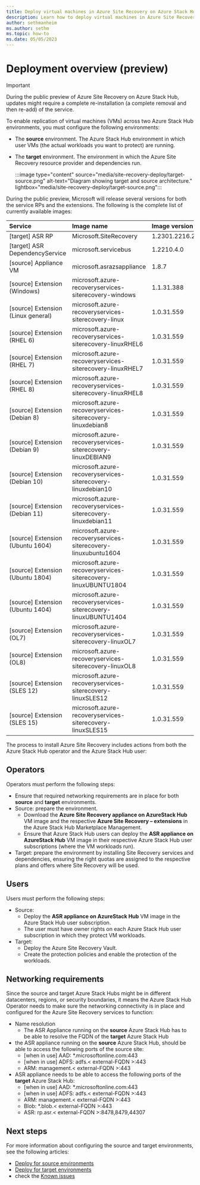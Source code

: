 ```yaml
---
title: Deploy virtual machines in Azure Site Recovery on Azure Stack Hub (preview)
description: Learn how to deploy virtual machines in Azure Site Recovery on Azure Stack Hub. 
author: sethmanheim
ms.author: sethm
ms.topic: how-to
ms.date: 05/05/2023
---
```



# Deployment overview (preview)

> [!IMPORTANT]
> During the public preview of Azure Site Recovery on Azure Stack Hub, updates might require a complete re-installation (a complete removal and then re-add) of the service.

To enable replication of virtual machines (VMs) across two Azure Stack Hub environments, you must configure the following environments:

- The **source** environment. The Azure Stack Hub environment in which user VMs (the actual workloads you want to protect) are running.
- The **target** environment. The environment in which the Azure Site Recovery resource provider and dependencies run.

  :::image type="content" source="media/site-recovery-deploy/target-source.png" alt-text="Diagram showing target and source architecture." lightbox="media/site-recovery-deploy/target-source.png":::
  
During the public preview, Microsoft will release several versions for both the service RPs and the extensions. The following is the complete list of currently available images:

| Service                                   | Image name                                                          | Image version       |
| :---------------------------------- | :------------------------------------------------------------- | :------------- |
| [target] ASR RP                    | Microsoft.SiteRecovery                                        | 1.2301.2216.2287 |
| [target] ASR DependencyService     | microsoft.servicebus                                          | 1.2210.4.0    |
| [source] Appliance VM              | microsoft.asrazsappliance                                     | 1.8.7         |
| [source] Extension (Windows)       | microsoft.azure-recoveryservices-siterecovery-windows         | 1.1.31.388    |
| [source] Extension (Linux general) | microsoft.azure-recoveryservices-siterecovery-linux           | 1.0.31.559    |
| [source] Extension (RHEL 6)        | microsoft.azure-recoveryservices-siterecovery-linuxRHEL6      | 1.0.31.559    |
| [source] Extension (RHEL 7)        | microsoft.azure-recoveryservices-siterecovery-linuxRHEL7      | 1.0.31.559    |
| [source] Extension (RHEL 8)        | microsoft.azure-recoveryservices-siterecovery-linuxRHEL8      | 1.0.31.559    |
| [source] Extension (Debian 8)      | microsoft.azure-recoveryservices-siterecovery-linuxdebian8    | 1.0.31.559    |
| [source] Extension (Debian 9)      | microsoft.azure-recoveryservices-siterecovery-linuxDEBIAN9    | 1.0.31.559    |
| [source] Extension (Debian 10)     | microsoft.azure-recoveryservices-siterecovery-linuxdebian10   | 1.0.31.559    |
| [source] Extension (Debian 11)     | microsoft.azure-recoveryservices-siterecovery-linuxdebian11   | 1.0.31.559    |
| [source] Extension (Ubuntu 1604)   | microsoft.azure-recoveryservices-siterecovery-linuxubuntu1604 | 1.0.31.559    |
| [source] Extension (Ubuntu 1804)   | microsoft.azure-recoveryservices-siterecovery-linuxUBUNTU1804 | 1.0.31.559    |
| [source] Extension (Ubuntu 1404)   | microsoft.azure-recoveryservices-siterecovery-linuxUBUNTU1404 | 1.0.31.559    |
| [source] Extension (OL7)           | microsoft.azure-recoveryservices-siterecovery-linuxOL7        | 1.0.31.559    |
| [source] Extension (OL8)           | microsoft.azure-recoveryservices-siterecovery-linuxOL8        | 1.0.31.559    |
| [source] Extension (SLES 12)       | microsoft.azure-recoveryservices-siterecovery-linuxSLES12     | 1.0.31.559    |
| [source] Extension (SLES 15)       | microsoft.azure-recoveryservices-siterecovery-linuxSLES15     | 1.0.31.559    |

The process to install Azure Site Recovery includes actions from both the Azure Stack Hub operator and the Azure Stack Hub user:

## Operators

Operators must perform the following steps:

- Ensure that required networking requirements are in place for both **source** and **target** environments.
- Source: prepare the environment.
  - Download the **Azure Site Recovery appliance on AzureStack Hub** VM image and the respective **Azure Site Recovery – extensions** in the Azure Stack Hub Marketplace Management.
  - Ensure that Azure Stack Hub users can deploy the **ASR appliance on AzureStack Hub** VM image in their respective Azure Stack Hub user subscriptions (where the VM workloads run).
- Target: prepare the environment by installing Site Recovery services and dependencies, ensuring the right quotas are assigned to the respective plans and offers where Site Recovery will be used.

## Users

Users must perform the following steps:

- Source:
  - Deploy the **ASR appliance on AzureStack Hub** VM image in the Azure Stack Hub user subscription.
  - The user must have owner rights on each Azure Stack Hub user subscription in which they protect VM workloads.
- Target:
  - Deploy the Azure Site Recovery Vault.
  - Create the protection policies and enable the protection of the workloads.

## Networking requirements

Since the source and target Azure Stack Hubs might be in different datacenters, regions, or security boundaries, it means the Azure Stack Hub Operator needs to make sure the networking connectivity is in place and configured for the Azure Site Recovery services to function:

- Name resolution
  - The ASR Appliance running on the **source** Azure Stack Hub has to be able to resolve the FQDN of the **target** Azure Stack Hub
- the ASR appliance running on the **source** Azure Stack Hub, should be able to access the following ports of the source site:
  - [when in use] AAD: *.microsoftonline.com:443
  - [when in use] ADFS: adfs.< external-FQDN >:443
  - ARM: management.< external-FQDN >:443
- ASR appliance needs to be able to access the following ports of the **target** Azure Stack Hub:
  - [when in use] AAD: *.microsoftonline.com:443
  - [when in use] ADFS: adfs.< external-FQDN >:443
  - ARM: management.< external-FQDN >:443
  - Blob: *.blob.< external-FQDN >:443
  - ASR: rp.asr.< external-FQDN >:8478,8479,44307


## Next steps

For more information about configuring the source and target environments, see the following articles:

- [Deploy for source environments](site-recovery-deploy-source.md)
- [Deploy for target environments](site-recovery-deploy-target.md)
- check the [Known issues](known-issues.md)
